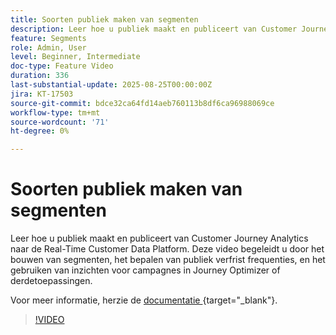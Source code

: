 ```yaml
---
title: Soorten publiek maken van segmenten
description: Leer hoe u publiek maakt en publiceert van Customer Journey Analytics naar de Real-Time Customer Data Platform.
feature: Segments
role: Admin, User
level: Beginner, Intermediate
doc-type: Feature Video
duration: 336
last-substantial-update: 2025-08-25T00:00:00Z
jira: KT-17503
source-git-commit: bdce32ca64fd14aeb760113b8df6ca96988069ce
workflow-type: tm+mt
source-wordcount: '71'
ht-degree: 0%

---
```


# Soorten publiek maken van segmenten

Leer hoe u publiek maakt en publiceert van Customer Journey Analytics naar de Real-Time Customer Data Platform. Deze video begeleidt u door het bouwen van segmenten, het bepalen van publiek verfrist frequenties, en het gebruiken van inzichten voor campagnes in Journey Optimizer of derdetoepassingen.

Voor meer informatie, herzie de [ documentatie ](https://experienceleague.adobe.com/nl/docs/analytics-platform/using/cja-components/audiences/publish){target="_blank"}.

>[!VIDEO](https://video.tv.adobe.com/v/3471279/?learn=on&captions=dut)
